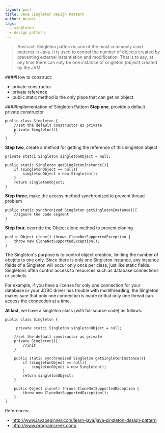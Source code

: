 ```yaml
---
layout: post
title: Java Singleton Design Pattern
author: Weiwei
tags:
  - singleton
  - design pattern
---
```

> Abstract: Singleton pattern is one of the most commonly used patterns in Java. It is used to control the number of objects created by preventing external instantiation and modification. That is to say, at any time there can only be one instance of singleton (object) created by the JVM.

<!--more-->
####How to construct:
- private constructor
- private reference 
- public static method is the only place that can get an object

####Implementation of Singleton Pattern
**Step one**, provide a default private constructor
    
    public class Singleton {
        //set the default constructor as private
        private Singleton(){
        }
    }

**Step two**, create a method for getting the reference of this singleton object
    
    private statci Singleton singletonObject = null;
    
    public static Singleton getSingletonInstance(){
        if (singletonObject == null){
            singletonObject = new Singleton();
        }
        return singletonObject;
    }
    
**Step three**, make the access method synchronized to prevent thread problem
    
    public static synchronized Singleton getSingletonInstance(){
        //ignore the code segment
    }
    
**Step four**, override the Object clone method to prevent cloning

    public Object clone() throws CloneNotSupportedException {
		throw new CloneNotSupportedException();
	}

The Singleton's purpose is to control object creation, limiting the number of obejcts to one only. Since there is only one Singleton instance, any instance fields of a Singleton will occur only once per class, just like static fields. Singletons often control access to resources such as database connections or sockets.

For example, if you have a license for only one connection for your database or your JDBC driver has trouble with multithreading, the Singleton makes sure that only one connection is made or that only one thread can access the connection at a time.
	
**At last**, we have a singleton class (with full source code) as follows:

    public class Singleton {
    
         private statci Singleton singletonObject = null;
        
        //set the default constructor as private
        private Singleton(){
            //init    
        }
    
        public static synchronized Singleton getSingletonInstance(){
            if (singletonObject == null){
                singletonObject = new Singleton();
            }
            return singletonObject;
        }
        
        public Object clone() throws CloneNotSupportedException {
		    throw new CloneNotSupportedException();
	    }
    }

References:

 - http://www.javabeginner.com/learn-java/java-singleton-design-pattern
 - http://www.programcreek.com/